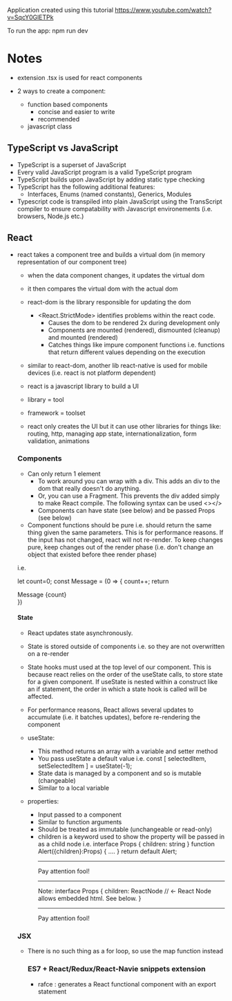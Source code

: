 Application created using this tutorial https://www.youtube.com/watch?v=SqcY0GlETPk

To run the app:
npm run dev

# Notes

- extension .tsx is used for react components
- 2 ways to create a component:

  - function based components
    - concise and easier to write
    - recommended
  - javascript class

## TypeScript vs JavaScript

- TypeScript is a superset of JavaScript
- Every valid JavaScript program is a valid TypeScript program
- TypeScript builds upon JavaScript by adding static type checking
- TypeScript has the following additional features:
  - Interfaces, Enums (named constants), Generics, Modules
- Typescript code is transpiled into plain JavaScript using the TransScript compiler to ensure compatability with Javascript environements (i.e. browsers, Node.js etc.)

## React

- react takes a component tree and builds a virtual dom (in memory representation of our component tree)

  - when the data component changes, it updates the virtual dom
  - it then compares the virtual dom with the actual dom
  - react-dom is the library responsible for updating the dom
    - <React.StrictMode> identifies problems within the react code.
      - Causes the dom to be rendered 2x during development only
      - Components are mounted (rendered), dismounted (cleanup) and mounted (rendered)
      - Catches things like impure component functions i.e. functions that return different values depending on the execution
  - similar to react-dom, another lib react-native is used for mobile devices (i.e. react is not platform dependent)

  - react is a javascript library to build a UI
  - library = tool
  - framework = toolset
  - react only creates the UI but it can use other libraries for things like: routing, http, managing app state, internationalization, form validation, animations

  ### Components

  - Can only return 1 element
    - To work around you can wrap with a div. This adds an div to the dom that really doesn't do anything.
    - Or, you can use a Fragment. This prevents the div added simply to make React compile. The following syntax can be used <></>
    - Components can have state (see below) and be passed Props (see below)
  - Component functions should be pure i.e. should return the same thing given the same parameters. This is for performance reasons. If the input has not changed, react will not re-render. To keep changes pure, keep changes out of the render phase (i.e. don't change an object that existed before thee render phase)

  i.e.

  let count=0;
  const Message = (0 => {
  count++;
  return <div>Message {count}</div>
  })

  #### State

  - React updates state asynchronously.
  - State is stored outside of components i.e. so they are not overwritten on a re-render
  - State hooks must used at the top level of our component. This is because react relies on the order of the useState calls, to store state for a given component. If useState is nested within a construct like an if statement, the order in which a state hook is called will be affected.
  - For performance reasons, React allows several updates to accumulate (i.e. it batches updates), before re-rendering the component

  - useState:
    - This method returns an array with a variable and setter method
    - You pass useState a default value
      i.e. const [ selectedItem, setSelectedItem ] = useState(-1);
    - State data is managed by a component and so is mutable (changeable)
    - Similar to a local variable
  - properties:

    - Input passed to a component
    - Similar to function arguments
    - Should be treated as immutable (unchangeable or read-only)
    - children is a keyword used to show the property will be passed in as a child node
      i.e. interface Props {
      children: string
      }
      function Alert({children}:Props) {
      ....
      }
      return default Alert;
      ***
      <Alert>Pay attention fool!</Alert>
      ***
      Note:
      interface Props {
      children: ReactNode // <- React Node allows embedded html. See below.
      }
      ***
      <Alert>Pay attention <span>fool</span>!</Alert>

  ### JSX

  - There is no such thing as a for loop, so use the map function instead

    ### ES7 + React/Redux/React-Navie snippets extension

    - rafce : generates a React functional component with an export statement

